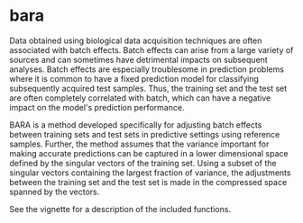 # bara

Data obtained using biological data acquisition techniques are often associated with batch effects.
Batch effects can arise from a large variety of sources and can sometimes have
detrimental impacts on subsequent analyses. Batch effects are especially troublesome
in prediction problems where it is common to have a fixed prediction model for classifying
subsequently acquired test samples. Thus, the training set and the test set are
often completely correlated with batch, which can have a negative impact on the
model's prediction performance.

BARA is a method developed specifically for adjusting batch effects between 
training sets and test sets in predictive settings using reference samples.
Further, the method assumes that the variance important for making accurate predictions
can be captured in a lower dimensional space defined by the singular vectors of
the training set. Using a subset of the singular vectors containing the largest 
fraction of variance, the adjustments between the training set and the test set
is made in the compressed space spanned by the vectors. 

See the vignette for a description of the included functions.